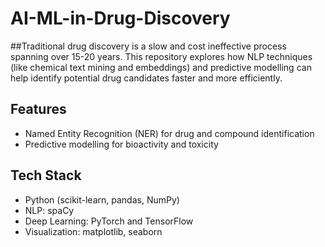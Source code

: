 # AI-ML-in-Drug-Discovery

##Traditional drug discovery is a slow and cost ineffective process spanning over 15-20 years. This repository explores how NLP techniques (like chemical text
mining and embeddings) and predictive modelling can help identify potential drug candidates faster and more efficiently.

## Features
- Named Entity Recognition (NER) for drug and compound identification
- Predictive modelling for bioactivity and toxicity

## Tech Stack
- Python (scikit-learn, pandas, NumPy)
- NLP: spaCy
- Deep Learning: PyTorch and TensorFlow
- Visualization: matplotlib, seaborn

